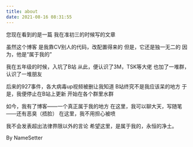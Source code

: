 ```yaml
---
title: about
date: 2021-08-16 08:31:55
---
```


您现在看到的是一篇
我在准初三的时候写的文章

虽然这个博客
是我靠CV别人的代码，改配置得来的
但是，它还是独一无二的
因为，他是“属于我的”

我在五年级的时候，入坑了B站
从此，便认识了3M，TSK等大佬
也加了一堆群，认识了一堆朋友

后来的927事件，各大病毒up视频被删让我知道
B站终究不是我应该呆的地方
于是，我便停止在B站上更新
开始在各个群里水群

如今，我有了博客——一个真正属于我的地方
在这里，我可以聊大天，写随笔——还有恶臭（捂脸）
在这里，我不用担心被喷

我不会发表超出法律界限以外的言论
希望这里，是属于我的，永恒的净土。

By NameSetter
